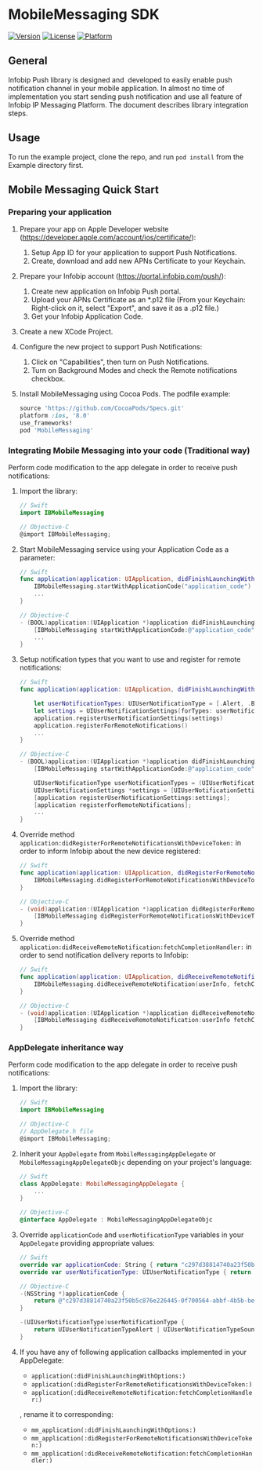 # MobileMessaging SDK

[![Version](https://img.shields.io/cocoapods/v/MobileMessaging.svg?style=flat)](http://cocoapods.org/pods/MobileMessaging)
[![License](https://img.shields.io/cocoapods/l/MobileMessaging.svg?style=flat)](http://cocoapods.org/pods/MobileMessaging)
[![Platform](https://img.shields.io/cocoapods/p/MobileMessaging.svg?style=flat)](http://cocoapods.org/pods/MobileMessaging)

## General
Infobip Push library is designed and  developed to easily enable push notification channel in your mobile application. In almost no time of implementation you start sending push notification and use all feature of Infobip IP Messaging Platform. 
The document describes library integration steps.

## Usage
To run the example project, clone the repo, and run `pod install` from the Example directory first.

## Mobile Messaging Quick Start
### Preparing your application
1. Prepare your app on  Apple Developer website (https://developer.apple.com/account/ios/certificate/):
	1. Setup App ID for your application to support Push Notifications.
	2. Create, download and add new APNs Certificate to your Keychain.
2. Prepare your Infobip account (https://portal.infobip.com/push/):
	1. Create new application on Infobip Push portal.
	2. Upload your APNs Certificate as an *.p12 file (From your Keychain: Right-click on it, select "Export", and save it as a .p12 file.)
	3. Get your Infobip Application Code.
3. Create a new XCode Project.
4. Configure the new project to support Push Notifications:
	1. Click on "Capabilities", then turn on Push Notifications.
	2. Turn on Background Modes and check the Remote notifications checkbox.
5. Install MobileMessaging using Cocoa Pods. The podfile example:

	```ruby
	source 'https://github.com/CocoaPods/Specs.git'
	platform :ios, '8.0'
	use_frameworks!
	pod 'MobileMessaging'
	```

### Integrating Mobile Messaging into your code (Traditional way)
Perform code modification to the app delegate in order to receive push notifications:

1. Import the library:

	```swift
	// Swift
	import IBMobileMessaging
	```

	```objective-c
	// Objective-C
	@import IBMobileMessaging;
	```
2. Start MobileMessaging service using your Application Code as a parameter:

	```swift
	// Swift
	func application(application: UIApplication, didFinishLaunchingWithOptions launchOptions: [NSObject: AnyObject]?) -> Bool {
		IBMobileMessaging.startWithApplicationCode("application_code")
		...
	}	
	```

	```objective-c
	// Objective-C
	- (BOOL)application:(UIApplication *)application didFinishLaunchingWithOptions:(NSDictionary *)launchOptions {
		[IBMobileMessaging startWithApplicationCode:@"application_code"];
		...
	}
	```
3. Setup notification types that you want to use and register for remote notifications:

	```swift
	// Swift
	func application(application: UIApplication, didFinishLaunchingWithOptions launchOptions: [NSObject: AnyObject]?) -> Bool {         		IBMobileMessaging.startWithApplicationCode("application_code")

		let userNotificationTypes: UIUserNotificationType = [.Alert, .Badge, .Sound]
		let settings = UIUserNotificationSettings(forTypes: userNotificationTypes, categories: nil)
		application.registerUserNotificationSettings(settings)
		application.registerForRemoteNotifications()
		...
	}
	```

	```objective-c
	// Objective-C
	- (BOOL)application:(UIApplication *)application didFinishLaunchingWithOptions:(NSDictionary *)launchOptions {
		[IBMobileMessaging startWithApplicationCode:@"application_code"];

		UIUserNotificationType userNotificationTypes = (UIUserNotificationTypeAlert | UIUserNotificationTypeBadge | UIUserNotificationTypeSound);
		UIUserNotificationSettings *settings = [UIUserNotificationSettings settingsForTypes:userNotificationTypes categories:nil];
		[application registerUserNotificationSettings:settings];
		[application registerForRemoteNotifications];
		...
	}
	```
4. Override method `application:didRegisterForRemoteNotificationsWithDeviceToken:` in order to inform Infobip about the new device registered:

	```swift
	// Swift
	func application(application: UIApplication, didRegisterForRemoteNotificationsWithDeviceToken deviceToken: NSData) {
		IBMobileMessaging.didRegisterForRemoteNotificationsWithDeviceToken(deviceToken)
	}
	```

	```objective-c
	// Objective-C
	- (void)application:(UIApplication *)application didRegisterForRemoteNotificationsWithDeviceToken:(NSData *)deviceToken {
		[IBMobileMessaging didRegisterForRemoteNotificationsWithDeviceToken:deviceToken];
	}
	```
5. Override method `application:didReceiveRemoteNotification:fetchCompletionHandler:` in order to send notification delivery reports to Infobip:

	```swift
	// Swift
	func application(application: UIApplication, didReceiveRemoteNotification userInfo: [NSObject : AnyObject], fetchCompletionHandler completionHandler: (UIBackgroundFetchResult) -> Void) {
		IBMobileMessaging.didReceiveRemoteNotification(userInfo, fetchCompletionHandler: completionHandler)
	}
	```

	```objective-c
	// Objective-C
	- (void)application:(UIApplication *)application didReceiveRemoteNotification:(NSDictionary *)userInfo fetchCompletionHandler:(void (^)(UIBackgroundFetchResult result))completionHandler {
		[IBMobileMessaging didReceiveRemoteNotification:userInfo fetchCompletionHandler:completionHandler];
	}
	```

### AppDelegate inheritance way
Perform code modification to the app delegate in order to receive push notifications:

1. Import the library:

	```swift
	// Swift
	import IBMobileMessaging
	```

	```objective-c
	// Objective-C
	// AppDelegate.h file
	@import IBMobileMessaging;
	```
2. Inherit your `AppDelegate` from `MobileMessagingAppDelegate` or `MobileMessagingAppDelegateObjc` depending on your project's language:

	```swift
	// Swift
	class AppDelegate: MobileMessagingAppDelegate {
		...
	}
	```

	```objective-c
	// Objective-C
	@interface AppDelegate : MobileMessagingAppDelegateObjc
	```
3. Override `applicationCode` and `userNotificationType` variables in your `AppDelegate` providing appropriate values:

	```swift
	// Swift
	override var applicationCode: String { return "c297d38814740a23f50b5c876e226445-0f700564-abbf-4b5b-beae-86a4ef410904" }
	override var userNotificationType: UIUserNotificationType { return [.Alert, .Sound] }
	```

	```objective-c
	// Objective-C
	-(NSString *)applicationCode {
		return @"c297d38814740a23f50b5c876e226445-0f700564-abbf-4b5b-beae-86a4ef410904";
	}

	-(UIUserNotificationType)userNotificationType {
		return UIUserNotificationTypeAlert | UIUserNotificationTypeSound;
	}
	```
4. If you have any of following application callbacks implemented in your AppDelegate:

	* `application(:didFinishLaunchingWithOptions:)`
	* `application(:didRegisterForRemoteNotificationsWithDeviceToken:)`
	* `application(:didReceiveRemoteNotification:fetchCompletionHandler:)`

	, rename it to corresponding:

	* `mm_application(:didFinishLaunchingWithOptions:)`
	* `mm_application(:didRegisterForRemoteNotificationsWithDeviceToken:)`
	* `mm_application(:didReceiveRemoteNotification:fetchCompletionHandler:)`

